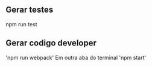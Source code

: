 ## Gerar testes
npm run test

## Gerar codigo developer
'npm run webpack'
Em outra aba do terminal
'npm start'
